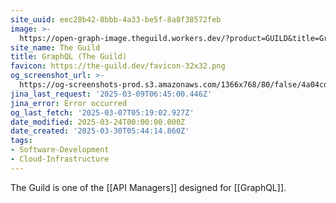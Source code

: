 ```yaml
---
site_uuid: eec28b42-8bbb-4a33-be5f-8a8f38572feb
image: >-
  https://open-graph-image.theguild.workers.dev/?product=GUILD&title=GraphQL%20Tools
site_name: The Guild
title: GraphQL (The Guild)
favicon: https://the-guild.dev/favicon-32x32.png
og_screenshot_url: >-
  https://og-screenshots-prod.s3.amazonaws.com/1366x768/80/false/4a04cddd65b445d32b4b899548f103e7911d22a16a2d8d1164c397b194eb02b3.jpeg
jina_last_request: '2025-03-09T06:45:00.446Z'
jina_error: Error occurred
og_last_fetch: '2025-03-07T05:19:02.927Z'
date_modified: 2025-03-24T00:00:00.000Z
date_created: '2025-03-30T05:44:14.860Z'
tags:
- Software-Development
- Cloud-Infrastructure
---
```










The Guild is one of the [[API Managers]] designed for [[GraphQL]].

